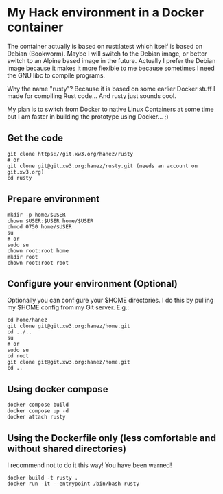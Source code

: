 # My Hack environment in a Docker container

The container actually is based on rust:latest which itself is based on Debian (Bookworm). Maybe I will switch to the Debian image, or better switch to an Alpine based image in the future. Actually I prefer the Debian image because it makes it more flexible to me because sometimes I need the GNU libc to compile programs.

Why the name "rusty"? Because it is based on some earlier Docker stuff I made for compiling Rust code... And rusty just sounds cool.

My plan is to switch from Docker to native Linux Containers at some time but I am faster in building the prototype using Docker... ;)

## Get the code

    git clone https://git.xw3.org/hanez/rusty
    # or
    git clone git@git.xw3.org:hanez/rusty.git (needs an account on git.xw3.org)
    cd rusty

## Prepare environment

    mkdir -p home/$USER
    chown $USER:$USER home/$USER
    chmod 0750 home/$USER
    su
    # or 
    sudo su
    chown root:root home
    mkdir root
    chown root:root root

## Configure your environment (Optional)

Optionally you can configure your $HOME directories. I do this by pulling my $HOME config from my Git server. E.g.:

    cd home/hanez
    git clone git@git.xw3.org:hanez/home.git
    cd ../..
    su
    # or
    sudo su
    cd root
    git clone git@git.xw3.org:hanez/home.git
    cd ..

## Using docker compose

    docker compose build
    docker compose up -d
    docker attach rusty 

## Using the Dockerfile only (less comfortable and without shared directories)

I recommend not to do it this way! You have been warned!

    docker build -t rusty .
    docker run -it --entrypoint /bin/bash rusty

